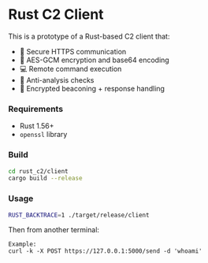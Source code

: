 
# Rust C2 Client

This is a prototype of a Rust-based C2 client that:
- 📡 Secure HTTPS communication
- 🔐 AES-GCM encryption and base64 encoding
- 💻 Remote command execution
- 🧠 Anti-analysis checks
- 🧾 Encrypted beaconing + response handling

### Requirements
- Rust 1.56+
- `openssl` library

### Build
```bash
cd rust_c2/client
cargo build --release
```

### Usage
```bash
RUST_BACKTRACE=1 ./target/release/client
```
Then from another terminal:
```
Example:
curl -k -X POST https://127.0.0.1:5000/send -d 'whoami'
```
